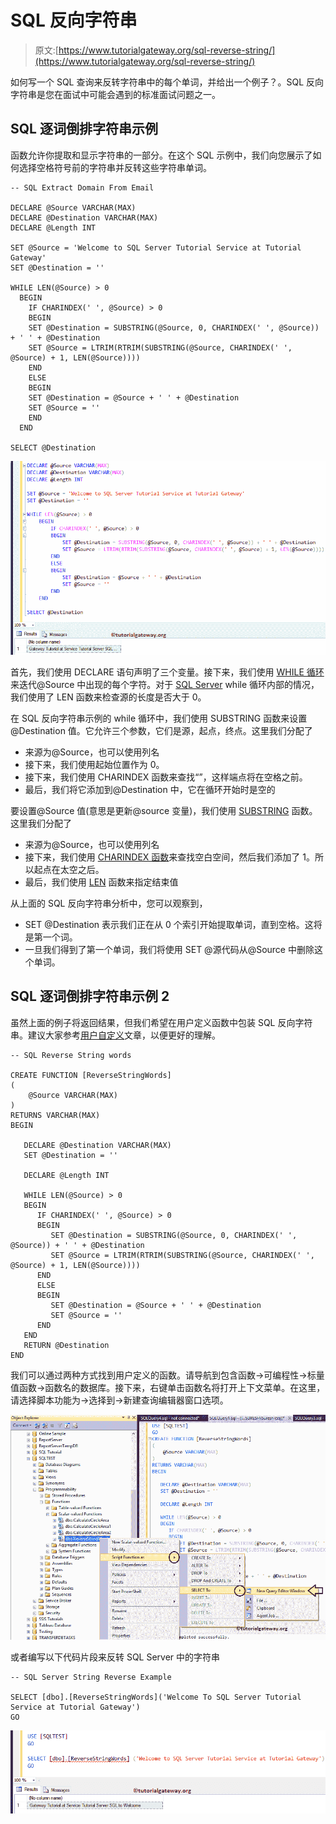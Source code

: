 # SQL 反向字符串

> 原文:[https://www.tutorialgateway.org/sql-reverse-string/](https://www.tutorialgateway.org/sql-reverse-string/)

如何写一个 SQL 查询来反转字符串中的每个单词，并给出一个例子？。SQL 反向字符串是您在面试中可能会遇到的标准面试问题之一。

## SQL 逐词倒排字符串示例

函数允许你提取和显示字符串的一部分。在这个 SQL 示例中，我们向您展示了如何选择空格符号前的字符串并反转这些字符串单词。

```
-- SQL Extract Domain From Email

DECLARE @Source VARCHAR(MAX)
DECLARE @Destination VARCHAR(MAX)
DECLARE @Length INT 

SET @Source = 'Welcome to SQL Server Tutorial Service at Tutorial Gateway'
SET @Destination = ''

WHILE LEN(@Source) > 0
  BEGIN
    IF CHARINDEX(' ', @Source) > 0
    BEGIN
	SET @Destination = SUBSTRING(@Source, 0, CHARINDEX(' ', @Source)) + ' ' + @Destination
	SET @Source = LTRIM(RTRIM(SUBSTRING(@Source, CHARINDEX(' ', @Source) + 1, LEN(@Source))))
    END
    ELSE
    BEGIN
	SET @Destination = @Source + ' ' + @Destination
	SET @Source = ''
    END
  END

SELECT @Destination
```

![SQL Reverse String Words 1](img/a9851b85a45617e7d9f921228f73ab3d.png)

首先，我们使用 DECLARE 语句声明了三个变量。接下来，我们使用 [WHILE 循环](https://www.tutorialgateway.org/sql-while-loop/)来迭代@Source 中出现的每个字符。对于 [SQL Server](https://www.tutorialgateway.org/sql/) while 循环内部的情况，我们使用了 LEN 函数来检查源的长度是否大于 0。

在 SQL 反向字符串示例的 while 循环中，我们使用 SUBSTRING 函数来设置@Destination 值。它允许三个参数，它们是源，起点，终点。这里我们分配了

*   来源为@Source，也可以使用列名
*   接下来，我们使用起始位置作为 0。
*   接下来，我们使用 CHARINDEX 函数来查找“”，这样端点将在空格之前。
*   最后，我们将它添加到@Destination 中，它在循环开始时是空的

要设置@Source 值(意思是更新@source 变量)，我们使用 [SUBSTRING](https://www.tutorialgateway.org/sql-substring-function/) 函数。这里我们分配了

*   来源为@Source，也可以使用列名
*   接下来，我们使用 [CHARINDEX 函数](https://www.tutorialgateway.org/sql-charindex-function/)来查找空白空间，然后我们添加了 1。所以起点在太空之后。
*   最后，我们使用 [LEN](https://www.tutorialgateway.org/sql-len-function/) 函数来指定结束值

从上面的 SQL 反向字符串分析中，您可以观察到，

*   SET @Destination 表示我们正在从 0 个索引开始提取单词，直到空格。这将是第一个词。
*   一旦我们得到了第一个单词，我们将使用 SET @源代码从@Source 中删除这个单词。

## SQL 逐词倒排字符串示例 2

虽然上面的例子将返回结果，但我们希望在用户定义函数中包装 SQL 反向字符串。建议大家参考[用户自定义](https://www.tutorialgateway.org/user-defined-functions-in-sql/)文章，以便更好的理解。

```
-- SQL Reverse String words

CREATE FUNCTION [ReverseStringWords]
(
    @Source VARCHAR(MAX)
)
RETURNS VARCHAR(MAX)  
BEGIN

   DECLARE @Destination VARCHAR(MAX)
   SET @Destination = '' 

   DECLARE @Length INT

   WHILE LEN(@Source) > 0
   BEGIN
      IF CHARINDEX(' ', @Source) > 0
      BEGIN
         SET @Destination = SUBSTRING(@Source, 0, CHARINDEX(' ', @Source)) + ' ' + @Destination
         SET @Source = LTRIM(RTRIM(SUBSTRING(@Source, CHARINDEX(' ', @Source) + 1, LEN(@Source))))
      END
      ELSE
      BEGIN
         SET @Destination = @Source + ' ' + @Destination
         SET @Source = ''
      END
   END          
   RETURN @Destination
END
```

我们可以通过两种方式找到用户定义的函数。请导航到包含函数->可编程性->标量值函数->函数名的数据库。接下来，右键单击函数名将打开上下文菜单。在这里，请选择脚本功能为->选择到->新建查询编辑器窗口选项。

![SQL Reverse String Words 2](img/18433117caca5e1d2195e122e46d6b25.png)

或者编写以下代码片段来反转 SQL Server 中的字符串

```
-- SQL Server String Reverse Example

SELECT [dbo].[ReverseStringWords]('Welcome To SQL Server Tutorial Service at Tutorial Gateway')
GO
```

![SQL Reverse String Words 3](img/40db748311ad91c09537a4be0b6365b4.png)